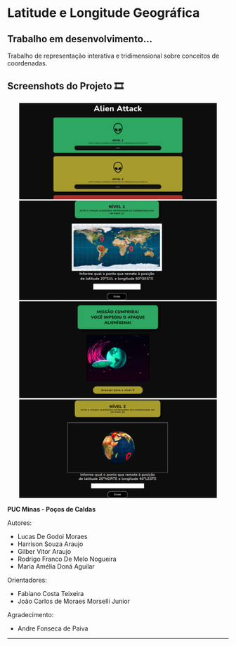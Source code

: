 # Latitude e Longitude Geográfica
## Trabalho em desenvolvimento...

Trabalho de representação interativa e tridimensional sobre conceitos de coordenadas.

## Screenshots do Projeto 🎞

<p align="center" >
  <img alt="Tela principal" src=".gitignore/menu.png" width="450px">
  <img alt="Tela principal" src=".gitignore/2D.png" width="450px">
  <img alt="Tela principal" src=".gitignore/sucesso.png" width="450px">
  <img alt="Tela principal" src=".gitignore/3D.png" width="450px">
</p>

**PUC Minas - Poços de Caldas**

Autores:
- Lucas De Godoi Moraes
- Harrison Souza Araujo
- Gilber Vitor Araujo
- Rodrigo Franco De Melo Nogueira
- Maria Amélia Doná Aguilar

Orientadores:
- Fabiano Costa Teixeira
- João Carlos de Moraes Morselli Junior

Agradecimento:
- Andre Fonseca de Paiva

------------
